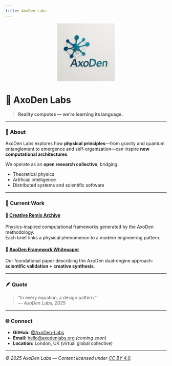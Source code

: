 ```yaml
---
title: AxoDen Labs
---
```

<p align="center">
  <img src="axoden-logo.jpg" alt="AxoDen Labs Logo" width="180"/>
</p>

# 🌌 **AxoDen Labs**
> **Reality computes — we’re learning its language.**


---

### 🧭 About

AxoDen Labs explores how **physical principles**—from gravity and quantum entanglement to emergence and self-organization—can inspire **new computational architectures**.

We operate as an **open research collective**, bridging:
- Theoretical physics  
- Artificial intelligence  
- Distributed systems and scientific software  

---

### 🧩 Current Work

#### 🔬 [Creative Remix Archive](https://github.com/AxoDen-Labs/creative-remix-archive)
Physics-inspired computational frameworks generated by the AxoDen methodology.  
Each brief links a physical phenomenon to a modern engineering pattern.

#### 📜 [AxoDen Framework Whitepaper](https://github.com/AxoDen-Labs/whitepapers)
Our foundational paper describing the AxoDen dual-engine approach:  
**scientific validation + creative synthesis**.

---

### 🪶 Quote

> “In every equation, a design pattern.”  
> — *AxoDen Labs, 2025*

---

### 🌐 Connect

- **GitHub:** [@AxoDen-Labs](https://github.com/AxoDen-Labs)  
- **Email:** hello@axodenlabs.org *(coming soon)*  
- **Location:** London, UK (virtual global collective)

---
_© 2025 AxoDen Labs — Content licensed under [CC BY 4.0](https://creativecommons.org/licenses/by/4.0/)._


